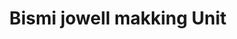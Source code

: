 ---
title: "Bismi jowell makking Unit"
url: /thiruvananthapuram/bismi-jowell-makking-unit/
shop: Schmuck
---